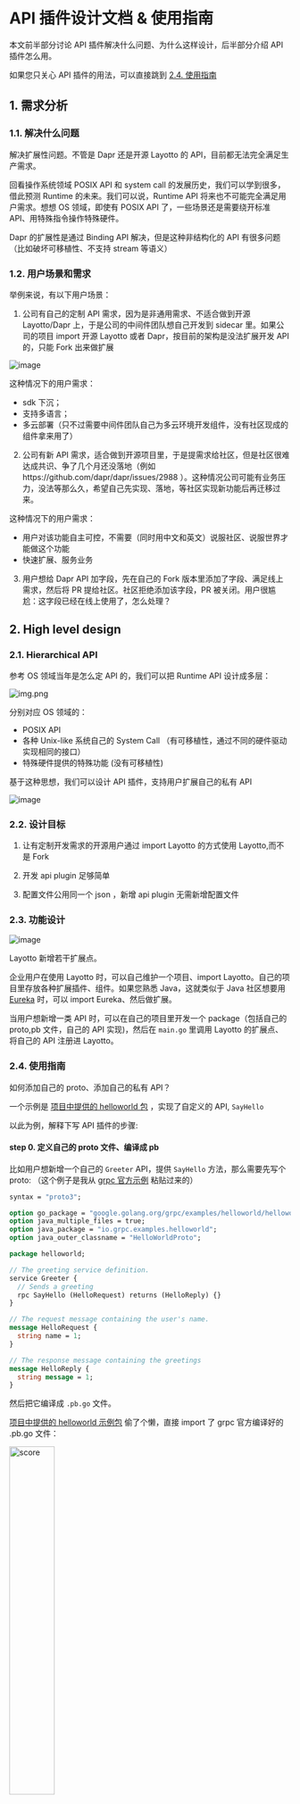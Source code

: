 # API 插件设计文档 & 使用指南

本文前半部分讨论 API 插件解决什么问题、为什么这样设计，后半部分介绍 API 插件怎么用。

如果您只关心 API 插件的用法，可以直接跳到 [2.4. 使用指南](zh/design/api_plugin/design?id=_24-使用指南)

## 1. 需求分析

### 1.1. 解决什么问题

解决扩展性问题。不管是 Dapr 还是开源 Layotto 的 API，目前都无法完全满足生产需求。

回看操作系统领域 POSIX API 和 system call 的发展历史，我们可以学到很多，借此预测 Runtime 的未来。我们可以说，Runtime API 将来也不可能完全满足用户需求。想想 OS 领域，即使有 POSIX API 了，一些场景还是需要绕开标准
API、用特殊指令操作特殊硬件。

Dapr 的扩展性是通过 Binding API 解决，但是这种非结构化的 API 有很多问题（比如破坏可移植性、不支持 stream 等语义）

### 1.2. 用户场景和需求

举例来说，有以下用户场景：

1. 公司有自己的定制 API 需求，因为是非通用需求、不适合做到开源 Layotto/Dapr 上，于是公司的中间件团队想自己开发到 sidecar 里。如果公司的项目 import 开源 Layotto 或者 Dapr，按目前的架构是没法扩展开发 API 的，只能 Fork
   出来做扩展

![image](https://user-images.githubusercontent.com/26001097/131614836-60d797c8-b80b-4018-ad43-c2b874d35660.png)

这种情况下的用户需求：

- sdk 下沉；
- 支持多语言；
- 多云部署（只不过需要中间件团队自己为多云环境开发组件，没有社区现成的组件拿来用了）

2. 公司有新 API 需求，适合做到开源项目里，于是提需求给社区，但是社区很难达成共识、争了几个月还没落地（例如https://github.com/dapr/dapr/issues/2988
   ）。这种情况公司可能有业务压力，没法等那么久，希望自己先实现、落地，等社区实现新功能后再迁移过来。

这种情况下的用户需求：

- 用户对该功能自主可控，不需要（同时用中文和英文）说服社区、说服世界才能做这个功能
- 快速扩展、服务业务

3. 用户想给 Dapr API 加字段，先在自己的 Fork 版本里添加了字段、满足线上需求，然后将 PR 提给社区。社区拒绝添加该字段，PR 被关闭。用户很尴尬：这字段已经在线上使用了，怎么处理？

## 2. High level design

### 2.1. Hierarchical API

参考 OS 领域当年是怎么定 API 的，我们可以把 Runtime API 设计成多层：

![img.png](../../../img/api_plugin/img.png)

分别对应 OS 领域的：

- POSIX API
- 各种 Unix-like 系统自己的 System Call （有可移植性，通过不同的硬件驱动实现相同的接口）
- 特殊硬件提供的特殊功能 (没有可移植性)

基于这种思想，我们可以设计 API 插件，支持用户扩展自己的私有 API

![image](https://user-images.githubusercontent.com/26001097/131614802-c6f6a556-4e8b-4fee-b899-275a80e00eb6.png)

### 2.2. 设计目标

1. 让有定制开发需求的开源用户通过 import Layotto 的方式使用 Layotto,而不是 Fork

2. 开发 api plugin 足够简单

3. 配置文件公用同一个 json ，新增 api plugin 无需新增配置文件

### 2.3. 功能设计

![image](https://user-images.githubusercontent.com/26001097/131614952-ccfc7d11-d376-41b0-b16c-2f17bfd2c9fc.png)

Layotto 新增若干扩展点。

企业用户在使用 Layotto 时，可以自己维护一个项目、import Layotto。自己的项目里存放各种扩展插件、组件。如果您熟悉 Java，这就类似于 Java 社区想要用 [Eureka](https://github.com/Netflix/eureka) 时，可以
import Eureka、然后做扩展。

当用户想新增一类 API 时，可以在自己的项目里开发一个 package（包括自己的 proto,pb 文件，自己的 API 实现)，然后在 `main.go` 里调用 Layotto 的扩展点、将自己的 API 注册进 Layotto。

### 2.4. 使用指南

如何添加自己的 proto、添加自己的私有 API？

一个示例是 [项目中提供的 helloworld 包](https://github.com/mosn/layotto/tree/main/cmd/layotto_multiple_api/helloworld) ，实现了自定义的 API, `SayHello`

以此为例，解释下写 API 插件的步骤:

#### step 0. 定义自己的 proto 文件、编译成 pb

比如用户想新增一个自己的 `Greeter` API，提供 `SayHello` 方法，那么需要先写个 proto:
（这个例子是我从 [grpc 官方示例](https://github.com/grpc/grpc-go/blob/master/examples/helloworld/helloworld/helloworld.proto) 粘贴过来的）

```protobuf
syntax = "proto3";

option go_package = "google.golang.org/grpc/examples/helloworld/helloworld";
option java_multiple_files = true;
option java_package = "io.grpc.examples.helloworld";
option java_outer_classname = "HelloWorldProto";

package helloworld;

// The greeting service definition.
service Greeter {
  // Sends a greeting
  rpc SayHello (HelloRequest) returns (HelloReply) {}
}

// The request message containing the user's name.
message HelloRequest {
  string name = 1;
}

// The response message containing the greetings
message HelloReply {
  string message = 1;
}
```

然后把它编译成 `.pb.go` 文件。

[项目中提供的 helloworld 示例包](https://github.com/mosn/layotto/tree/main/cmd/layotto_multiple_api/helloworld) 偷了个懒，直接 import 了 grpc 官方编译好的 .pb.go
文件：

 <img src="https://gw.alipayobjects.com/mdn/rms_5891a1/afts/img/A*9VnARJimj90AAAAAAAAAAAAAARQnAQ" width = "40%" height = "40%" alt="score" align=center />

#### step 1. 为刚才定义的 API 编写实现

protoc 编译工具会根据 proto 文件帮你编译出 go 语言的 interface `helloworld.GreeterServer`，但是 interface 的具体实现还是需要自己写。

比如，示例中我们编写的 `server` 实现了 `helloworld.GreeterServer` interface, 有 `SayHello` 方法:

```go
// server is used to implement helloworld.GreeterServer.
type server struct {
    pb.UnimplementedGreeterServer
}

// SayHello implements helloworld.GreeterServer
func (s *server) SayHello(ctx context.Context, in *pb.HelloRequest) (*pb.HelloReply, error) {
	return &pb.HelloReply{Message: "Hello " + in.GetName()}, nil
}
```

#### step 2. 实现 [`GrpcAPI` interface](https://github.com/mosn/layotto/blob/main/pkg/grpc/grpc_api.go) ，管理 API 插件的生命周期

现在你已经有了自己的 API 实现，下一步需要把它注册到 Layotto 上。

> **回忆一下**：如何把 API 注册到原生的 grpc server 上?
>
> 只需要写这么一行代码：
>
> pb.RegisterGreeterServer(s, &server{})

想要把自己的 API 注册到 Layotto 上，需要：

- 实现 [`GrpcAPI` interface](https://github.com/mosn/layotto/blob/main/pkg/grpc/grpc_api.go) 、实现一些生命周期钩子

这个 GrpcAPI 负责管理您的 API 的生命周期、提供了各种生命周期钩子。目前生命周期钩子有 Init 和 Register 。

```go
// GrpcAPI is the interface of API plugin. It has lifecycle related methods
type GrpcAPI interface {
    // init this API before binding it to the grpc server.
    // For example,you can call app to query their subscriptions.
    Init(conn *grpc.ClientConn) error
    
    // Bind this API to the grpc server
    Register(s *grpc.Server, registeredServer mgrpc.RegisteredServer) (mgrpc.RegisteredServer, error)
}
```

- 实现相应的构造函数 `NewGrpcAPI`，用来创建你的 `GrpcAPI`。

```go
// NewGrpcAPI is the constructor of GrpcAPI
type NewGrpcAPI func (applicationContext *ApplicationContext) GrpcAPI
```

其中传入的参数`*ApplicationContext`定义为：

```go
// ApplicationContext contains all you need to construct your GrpcAPI, such as all the components.
// For example, your `SuperState` GrpcAPI can hold the `StateStores` components and use them to implement your own `Super State API` logic.
type ApplicationContext struct {
    AppId                 string
    Hellos                map[string]hello.HelloService
    ConfigStores          map[string]configstores.Store
    Rpcs                  map[string]rpc.Invoker
    PubSubs               map[string]pubsub.PubSub
    StateStores           map[string]state.Store
    Files                 map[string]file.File
    LockStores            map[string]lock.LockStore
    Sequencers            map[string]sequencer.Store
    SendToOutputBindingFn func(name string, req *bindings.InvokeRequest) (*bindings.InvokeResponse, error)
    SecretStores          map[string]secretstores.SecretStore
}
```

看个具体的例子，在[helloworld 示例中](https://github.com/mosn/layotto/blob/main/cmd/layotto_multiple_api/helloworld/grpc_api.go), `*server` 实现了 `Init`
和 `Register` 方法:

```go
func (s *server) Init(conn *rawGRPC.ClientConn) error {
	return nil
}

func (s *server) Register(grpcServer *rawGRPC.Server, registeredServer mgrpc.RegisteredServer) (mgrpc.RegisteredServer, error) {
	pb.RegisterGreeterServer(grpcServer, s)
	return registeredServer, nil
}
```

也有相应的构造函数:

```go
func NewHelloWorldAPI(ac *grpc_api.ApplicationContext) grpc.GrpcAPI {
	return &server{}
}
```

看了这个例子，你也许会问：这些回调函数、构造函数是干嘛的?

##### `GrpcAPI` 的生命周期

上述钩子用于给用户扩展自定义启动逻辑。Layotto 会在启动过程中回调上述生命周期钩子和构造函数。调用顺序大致为：

`Layotto 初始化好所有组件` ---> 调用`NewGrpcAPI`构造函数 ---> `GrpcAPI.Init` ---> `Layotto 创建 grpc 服务器` ---> `GrpcAPI.Register`

图示如下：

<img src="https://gw.alipayobjects.com/mdn/rms_5891a1/afts/img/A*7_NyQL-FjigAAAAAAAAAAAAAARQnAQ" width = "40%" height = "40%" alt="score" align=center />

#### step 3. 将自己的 API 注册进 Layotto

按照上文的步骤实现自己的私有 API
后,可以[在 main 里将它注册进 Layotto](https://github.com/mosn/layotto/blob/5234a80cdc97798162d03546eb8e0ee163c0ad60/cmd/layotto_multiple_api/main.go#L203) :

```go

func NewRuntimeGrpcServer(data json.RawMessage, opts ...grpc.ServerOption) (mgrpc.RegisteredServer, error) {
	// ...........
	
    // 3. run
    server, err := rt.Run(
        runtime.WithGrpcOptions(opts...),
        // register your GrpcAPI here
        runtime.WithGrpcAPI(
            // default GrpcAPI
            default_api.NewGrpcAPI,
            // a demo to show how to register your own GrpcAPI
            helloworld_api.NewHelloWorldAPI,
        ),
        // Hello
        runtime.WithHelloFactory(
            hello.NewHelloFactory("helloworld", helloworld.NewHelloWorld),
        ),
    // ...........
```

我们推荐用户在自己的项目中定制 main 函数、定制启动流程。

具体来说，您可以把 Layotto 的 main 复制粘贴到自己的项目里，按需修改，去掉用不到的东西（比如用不到 etcd 的分布式锁组件，可以在自己的 main 里删掉它)

#### step 4. 编译运行 Layotto

准备就绪，可以启动 Layotto 了。

以 helloworld 为例：

```shell
cd ${projectpath}/cmd/layotto_multiple_api
go build -o layotto
# run it
./layotto start -c ../../configs/config_in_memory.json
```

Layotto 启动过程中，会回调每个注册进来的 API 的生命周期方法(Init,Register)

启动完成后，您的 API 就会对外提供 grpc 服务
